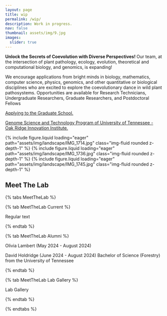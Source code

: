 ```yaml
---
layout: page
title: wip
permalink: /wip/
description: Work in progress.
nav: false 
thumbnail: assets/img/9.jpg
images:
  slider: true
---
```


<b> Unlock the Secrets of Coevolution with Diverse Perspectives! </b> Our team, at the intersection of plant pathology, ecology, evolution, theoretical and computational biology, and genomics, is expanding! 

We encourage applications from bright minds in biology, mathematics, computer science, physics, genomics, and other quantitative or biological disciplines who are excited to explore the coevolutionary dance in wild plant pathosystems. Opportunities are available for Research Technicians, Undergraduate Researchers, Graduate Researchers, and Postdoctoral Fellows



<a href ='https://gradschool.utk.edu/future-students/office-of-graduate-admissions/applying-to-graduate-school/' target="_blank">Applying to the Graduate School.</a>


<a href = "https://bredesencenter.utk.edu/genome-science/" target="_blank">Genome Science and Technology Program of University of Tennessee - Oak Ridge Innovation Institute. </a>

<swiper-container keyboard="true" navigation="true" pagination="true" pagination-clickable="true" space-between="30" pagination-dynamic-bullets="true" rewind="true" centered-slides="true" autoplay-delay="2500" autoplay-disable-on-interaction="false">
    <swiper-slide>{% include figure.liquid loading="eager" path="assets/img/landscape/IMG_1714.jpg" class="img-fluid rounded z-depth-1" %}</swiper-slide>
    <swiper-slide>{% include figure.liquid loading="eager" path="assets/img/landscape/IMG_1736.jpg" class="img-fluid rounded z-depth-1" %}</swiper-slide>
    <swiper-slide>{% include figure.liquid loading="eager" path="assets/img/landscape/IMG_1745.jpg" class="img-fluid rounded z-depth-1" %}</swiper-slide>
</swiper-container>

## Meet The Lab

{% tabs MeetTheLab %}

{% tab MeetTheLab Current %}

Regular text

{% endtab %}

{% tab MeetTheLab Alumni %}

Olivia Lambert (May 2024 - August 2024)

David Holdridge (June 2024 - August 2024)
Bachelor of Science (Forestry) from the University of Tennessee

{% endtab %}

{% tab MeetTheLab Lab Gallery %}

Lab Gallery

{% endtab %}

{% endtabs %}


